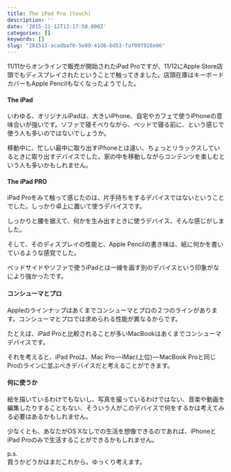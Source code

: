 ```yaml
---
title: The iPad Pro (touch)
description: ''
date: '2015-11-12T13:17:50.000Z'
categories: []
keywords: []
slug: "201511-acadbaf6-5e89-41d6-bd53-faf097928e66"
---
```

11/11からオンラインで販売が開始されたiPad Proですが、11/12にApple Store店頭でもディスプレイされたということで触ってきました。店頭在庫はキーボードカバーもApple Pencilもなくなったようでした。

#### The iPad

いわゆる、オリジナルiPadは、大きいiPhone、自宅やカフェで使うiPhoneの意味合いが強いです。ソファで寝そべりながら、ベッドで寝る前に、という感じで使う人も多いのではないでしょうか。

移動中に、忙しい最中に取り出すiPhoneとは違い、ちょっとリラックスしているときに取り出すデバイスでした。家の中を移動しながらコンテンツを楽しむという人も多いかもしれません。

#### The iPad PRO

iPad Proをみて触って感じたのは、片手持ちをするデバイスではないということでした。しっかり卓上に置いて使うデバイスです。

しっかりと腰を据えて、何かを生み出すときに使うデバイス、そんな感じがしました。

そして、そのディスプレイの性能と、Apple Pencilの書き味は、紙に何かを書いているような感覚でした。

ベッドサイドやソファで使うiPadとは一線を画す別のデバイスという印象がなにより強かったです。

#### コンシューマとプロ

Appleのラインナップはあくまでコンシューマとプロの２つのラインがあります。コンシューマとプロでは求められる性能が異なるからです。

たとえば、iPad Proと比較されることが多いMacBookはあくまでコンシューマデバイスです。

それを考えると、iPad Proは、Mac Pro — iMac(上位) — MacBook Proと同じProのラインに並ぶべきデバイスだと考えることができます。

#### 何に使うか

絵を描いているわけでもないし、写真を撮っているわけではない、音楽や動画を編集したりすることもない、そういう人がこのデバイスで何をするかは考えてみる必要はあるかもしれません。

少なくとも、あなたがOS Xなしでの生活を想像できるのであれば、iPhoneとiPad Proのみで生活することができるかもしれません。

p.s.  
買うかどうかはまだこれから。ゆっくり考えます。